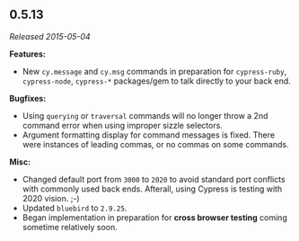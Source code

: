 ## 0.5.13

_Released 2015-05-04_

**Features:**

- New `cy.message` and `cy.msg` commands in preparation for `cypress-ruby`,
  `cypress-node`, `cypress-*` packages/gem to talk directly to your back end.

**Bugfixes:**

- Using `querying` or `traversal` commands will no longer throw a 2nd command
  error when using improper sizzle selectors.
- Argument formatting display for command messages is fixed. There were
  instances of leading commas, or no commas on some commands.

**Misc:**

- Changed default port from `3000` to `2020` to avoid standard port conflicts
  with commonly used back ends. Afterall, using Cypress is testing with 2020
  vision. ;-)
- Updated `bluebird` to `2.9.25`.
- Began implementation in preparation for **cross browser testing** coming
  sometime relatively soon.
